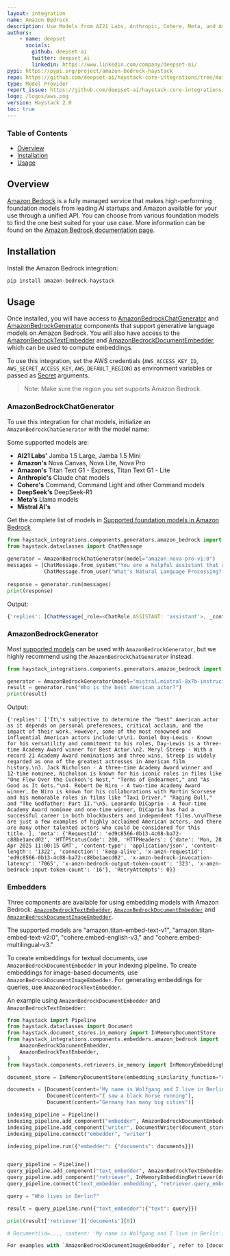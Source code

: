 ```yaml
---
layout: integration
name: Amazon Bedrock
description: Use Models from AI21 Labs, Anthropic, Cohere, Meta, and Amazon via Amazon Bedrock with Haystack
authors:
    - name: deepset
      socials:
        github: deepset-ai
        twitter: deepset_ai
        linkedin: https://www.linkedin.com/company/deepset-ai/
pypi: https://pypi.org/project/amazon-bedrock-haystack
repo: https://github.com/deepset-ai/haystack-core-integrations/tree/main/integrations/amazon_bedrock
type: Model Provider
report_issue: https://github.com/deepset-ai/haystack-core-integrations/issues
logo: /logos/aws.png
version: Haystack 2.0
toc: true
---
```


### Table of Contents

- [Overview](#overview)
- [Installation](#installation)
- [Usage](#usage)

## Overview

[Amazon Bedrock](https://aws.amazon.com/bedrock/) is a fully managed service that makes high-performing foundation models from leading AI startups and Amazon available for your use through a unified API. You can choose from various foundation models to find the one best suited for your use case. More information can be found on the [Amazon Bedrock documentation page](https://docs.aws.amazon.com/bedrock/latest/userguide/what-is-bedrock.html).

## Installation

Install the Amazon Bedrock integration:
```bash
pip install amazon-bedrock-haystack
```

## Usage

Once installed, you will have access to [AmazonBedrockChatGenerator](https://docs.haystack.deepset.ai/docs/amazonbedrockchatgenerator) and [AmazonBedrockGenerator](https://docs.haystack.deepset.ai/docs/amazonbedrockgenerator) components that support generative language models on Amazon Bedrock. 
You will also have access to the [AmazonBedrockTextEmbedder](https://docs.haystack.deepset.ai/docs/amazonbedrocktextembedder) and [AmazonBedrockDocumentEmbedder](https://docs.haystack.deepset.ai/docs/amazonbedrockdocumentembedder), which can be used to compute embeddings.

To use this integration, set the AWS credentials (`AWS_ACCESS_KEY_ID`, `AWS_SECRET_ACCESS_KEY`, `AWS_DEFAULT_REGION`) as environment variables or passed as [Secret](https://docs.haystack.deepset.ai/docs/secret-management) arguments. 

> Note: Make sure the region you set supports Amazon Bedrock.

### AmazonBedrockChatGenerator

To use this integration for chat models, initialize an `AmazonBedrockChatGenerator` with the model name:

Some supported models are: 
- **AI21 Labs'** Jamba 1.5 Large, Jamba 1.5 Mini
- **Amazon's** Nova Canvas, Nova Lite, Nova Pro
- **Amazon's** Titan Text G1 - Express, Titan Text G1 - Lite
- **Anthropic's** Claude chat models
- **Cohere's** Command, Command Light and other Command models
- **DeepSeek's** DeepSeek-R1
- **Meta's** Llama models
- **Mistral AI's** 

Get the complete list of models in [Supported foundation models in Amazon Bedrock](https://docs.aws.amazon.com/bedrock/latest/userguide/models-supported.html)

```python
from haystack_integrations.components.generators.amazon_bedrock import AmazonBedrockChatGenerator
from haystack.dataclasses import ChatMessage
    
generator = AmazonBedrockChatGenerator(model="amazon.nova-pro-v1:0")
messages = [ChatMessage.from_system("You are a helpful assistant that answers question in Spanish only"), 
            ChatMessage.from_user("What's Natural Language Processing? Be brief.")]
    
response = generator.run(messages)
print(response)

```
Output: 
```js
{'replies': [ChatMessage(_role=<ChatRole.ASSISTANT: 'assistant'>, _content=[TextContent(text='El procesamiento del lenguaje natural (PLN) es una rama de la inteligencia artificial que permite a las computadoras comprender, interpretar y generar lenguaje humano.')], _name=None, _meta={'model': 'amazon.nova-pro-v1:0', 'index': 0, 'finish_reason': 'end_turn', 'usage': {'prompt_tokens': 21, 'completion_tokens': 31, 'total_tokens': 52}})]}
```

### AmazonBedrockGenerator 

Most [supported models](https://docs.aws.amazon.com/bedrock/latest/userguide/models-supported.html) can be used with `AmazonBedrockGenerator`, but we highly recommend using the `AmazonBedrockChatGenerator` instead.

```python
from haystack_integrations.components.generators.amazon_bedrock import AmazonBedrockGenerator

generator = AmazonBedrockGenerator(model="mistral.mixtral-8x7b-instruct-v0:1")
result = generator.run("Who is the best American actor?")
print(result)
```
Output: 
```shell
{'replies': ['It\'s subjective to determine the "best" American actor as it depends on personal preferences, critical acclaim, and the impact of their work. However, some of the most renowned and influential American actors include:\n\n1. Daniel Day-Lewis - Known for his versatility and commitment to his roles, Day-Lewis is a three-time Academy Award winner for Best Actor.\n2. Meryl Streep - With a record 21 Academy Award nominations and three wins, Streep is widely regarded as one of the greatest actresses in American film history.\n3. Jack Nicholson - A three-time Academy Award winner and 12-time nominee, Nicholson is known for his iconic roles in films like "One Flew Over the Cuckoo\'s Nest," "Terms of Endearment," and "As Good as It Gets."\n4. Robert De Niro - A two-time Academy Award winner, De Niro is known for his collaborations with Martin Scorsese and his memorable roles in films like "Taxi Driver," "Raging Bull," and "The Godfather: Part II."\n5. Leonardo DiCaprio - A four-time Academy Award nominee and one-time winner, DiCaprio has had a successful career in both blockbusters and independent films.\n\nThese are just a few examples of highly acclaimed American actors, and there are many other talented actors who could be considered for this title.'], 'meta': {'RequestId': 'ed9c8566-0b13-4c08-ba72-c88be1aecd02', 'HTTPStatusCode': 200, 'HTTPHeaders': {'date': 'Mon, 28 Apr 2025 11:00:15 GMT', 'content-type': 'application/json', 'content-length': '1322', 'connection': 'keep-alive', 'x-amzn-requestid': 'ed9c8566-0b13-4c08-ba72-c88be1aecd02', 'x-amzn-bedrock-invocation-latency': '7065', 'x-amzn-bedrock-output-token-count': '323', 'x-amzn-bedrock-input-token-count': '16'}, 'RetryAttempts': 0}}
```

### Embedders

Three components are available for using embedding models with Amazon Bedrock: [`AmazonBedrockTextEmbedder`](https://docs.haystack.deepset.ai/docs/amazonbedrocktextembedder), [`AmazonBedrockDocumentEmbedder`](https://docs.haystack.deepset.ai/docs/amazonbedrockdocumentembedder) and [`AmazonBedrockDocumentImageEmbedder`](https://docs.haystack.deepset.ai/docs/amazonbedrockdocumentimageembedder).

The supported models are "amazon.titan-embed-text-v1", "amazon.titan-embed-text-v2:0", "cohere.embed-english-v3," and "cohere.embed-multilingual-v3."

To create embeddings for textual documents, use `AmazonBedrockDocumentEmbedder` in your indexing pipeline. To create embeddings for image-based documents, use `AmazonBedrockDocumentImageEmbedder`. For generating embeddings for queries, use `AmazonBedrockTextEmbedder`. 

An example using `AmazonBedrockDocumentEmbedder` and `AmazonBedrockTextEmbedder`:

```python
from haystack import Pipeline
from haystack.dataclasses import Document
from haystack.document_stores.in_memory import InMemoryDocumentStore
from haystack_integrations.components.embedders.amazon_bedrock import (
    AmazonBedrockDocumentEmbedder,
    AmazonBedrockTextEmbedder,
)
from haystack.components.retrievers.in_memory import InMemoryEmbeddingRetriever

document_store = InMemoryDocumentStore(embedding_similarity_function="cosine")

documents = [Document(content="My name is Wolfgang and I live in Berlin"),
             Document(content="I saw a black horse running"),
             Document(content="Germany has many big cities")]

indexing_pipeline = Pipeline()
indexing_pipeline.add_component("embedder", AmazonBedrockDocumentEmbedder(model="cohere.embed-english-v3"))
indexing_pipeline.add_component("writer", DocumentWriter(document_store=document_store))
indexing_pipeline.connect("embedder", "writer")

indexing_pipeline.run({"embedder": {"documents": documents}})


query_pipeline = Pipeline()
query_pipeline.add_component("text_embedder", AmazonBedrockTextEmbedder(model="cohere.embed-english-v3"))
query_pipeline.add_component("retriever", InMemoryEmbeddingRetriever(document_store=document_store))
query_pipeline.connect("text_embedder.embedding", "retriever.query_embedding")

query = "Who lives in Berlin?"

result = query_pipeline.run({"text_embedder":{"text": query}})

print(result['retriever']['documents'][0])

# Document(id=..., content: 'My name is Wolfgang and I live in Berlin')

For examples with `AmazonBedrockDocumentImageEmbedder`, refer to [documentation](https://docs.haystack.deepset.ai/docs/amazonbedrockdocumentimageembedder).